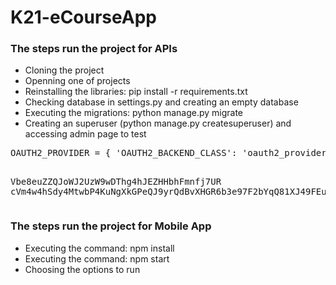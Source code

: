 # K21-eCourseApp

<h3>The steps run the project for APIs</h3>
<ul>
  <li>Cloning the project</li>
  <li>Openning one of projects</li>
  <li>Reinstalling the libraries: pip install -r requirements.txt</li>
  <li>Checking database in settings.py and creating an empty database</li>
  <li>Executing the migrations: python manage.py migrate</li>
  <li>Creating an superuser (python manage.py createsuperuser) and accessing admin page to test</li>
</ul>
<pre>
OAUTH2_PROVIDER = { 'OAUTH2_BACKEND_CLASS': 'oauth2_provider.oauth2_backends.JSONOAuthLibCore' }  

Vbe8euZZQJoWJ2UzW9wDThg4hJEZHHbhFmnfj7UR
cVm4w4hSdy4MtwbP4KuNgXkGPeQJ9yrQdBvXHGR6b3e97F2bYqQ81XJ49FEufzjcw4SKwpuOZQiCLsNelHY1MkuYTGBRcSqtWmSlebSUk27WfyDskCB2VeCQihnEKdZ2
</pre>


<h3>The steps run the project for Mobile App</h3>

<ul>
  <li>Executing the command: npm install</li>
  <li>Executing the command: npm start</li>
  <li>Choosing the options to run</li>
</ul>
